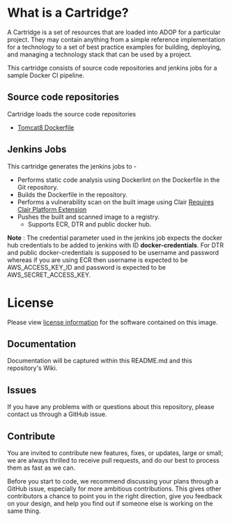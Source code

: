 # What is a Cartridge?

A Cartridge is a set of resources that are loaded into ADOP for a particular project. They may contain anything from a simple reference implementation for a technology to a set of best practice examples for building, deploying, and managing a technology stack that can be used by a project.

This cartridge consists of source code repositories and jenkins jobs for a sample Docker CI pipeline.

## Source code repositories

Cartridge loads the source code repositories

* [Tomcat8 Dockerfile](https://github.com/Accenture/adop-cartridge-docker-reference/)

## Jenkins Jobs

This cartridge generates the jenkins jobs to -

* Performs static code analysis using Dockerlint on the Dockerfile in the Git repository.
* Builds the Dockerfile in the repository.
* Performs a vulnerability scan on the built image using Clair [Requires Clair Platform Extension](https://github.com/kramos/adop-platform-extension-clair)
* Pushes the built and scanned image to a registry.
  * Supports ECR, DTR and public docker hub.

**Note** : The credential parameter used in the jenkins job expects the docker hub credentials to be added to jenkins with ID **docker-credentials**. For DTR and public docker-credentials is supposed to be username and password whereas if you are using ECR then username is expected to be AWS\_ACCESS\_KEY\_ID and password is expected to be AWS\_SECRET\_ACCESS\_KEY.

# License
Please view [license information](LICENSE.md) for the software contained on this image.

## Documentation
Documentation will be captured within this README.md and this repository's Wiki.

## Issues
If you have any problems with or questions about this repository, please contact us through a GitHub issue.

## Contribute
You are invited to contribute new features, fixes, or updates, large or small; we are always thrilled to receive pull requests, and do our best to process them as fast as we can.

Before you start to code, we recommend discussing your plans through a GitHub issue, especially for more ambitious contributions. This gives other contributors a chance to point you in the right direction, give you feedback on your design, and help you find out if someone else is working on the same thing.

